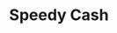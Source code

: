 ---
title: "Speedy Cash"
url: /san-antonio/speedy-cash-southwest-military-drive-2/
shop: pawnbroker
---